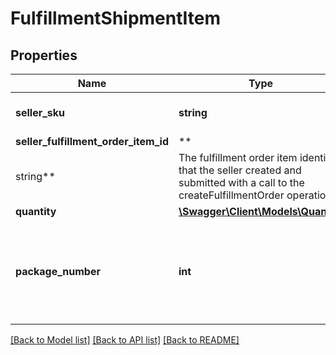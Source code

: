 # FulfillmentShipmentItem

## Properties

Name | Type | Description | Notes
------------ | ------------- | ------------- | -------------
**seller_sku** | **string** | The seller SKU of the item. |
**seller_fulfillment_order_item_id** | **
string** | The fulfillment order item identifier that the seller created and submitted with a call to the createFulfillmentOrder operation. |
**quantity** | [**\Swagger\Client\Models\Quantity**](Quantity.md) |  |
**package_number** | **int** | An identifier for the package that contains the item quantity. | [optional]

[[Back to Model list]](../../README.md#documentation-for-models) [[Back to API list]](../../README.md#documentation-for-api-endpoints) [[Back to README]](../../README.md)


